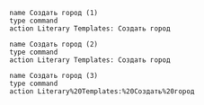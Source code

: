 ```button
name Создать город (1)
type command
action Literary Templates: Создать город
```
```button
name Создать город (2)
type command 
action Literary Templates: Создать город
```
```button
name Создать город (3)
type command
action Literary%20Templates:%20Создать%20город
```
